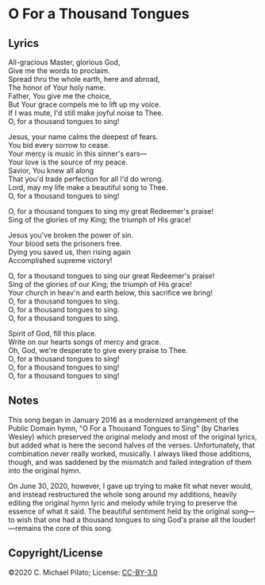 # O For a Thousand Tongues

## Lyrics

All-gracious Master, glorious God,  
Give me the words to proclaim.  
Spread thru the whole earth, here and abroad,  
The honor of Your holy name.  
Father, You give me the choice,  
But Your grace compels me to lift up my voice.  
If I was mute, I'd still make joyful noise to Thee.  
O, for a thousand tongues to sing!  
  
Jesus, your name calms the deepest of fears.  
You bid every sorrow to cease.  
Your mercy is music in this sinner's ears&mdash;  
Your love is the source of my peace.  
Savior, You knew all along  
That you'd trade perfection for all I'd do wrong.  
Lord, may my life make a beautiful song to Thee.  
O, for a thousand tongues to sing!  
  
O, for a thousand tongues to sing my great Redeemer's praise!  
Sing of the glories of my King; the triumph of His grace!  
  
Jesus you've broken the power of sin.  
Your blood sets the prisoners free.  
Dying you saved us, then rising again  
Accomplished supreme victory!  
  
O, for a thousand tongues to sing our great Redeemer's praise!  
Sing of the glories of our King; the triumph of His grace!  
Your church in heav'n and earth below, this sacrifice we bring!  
O, for a thousand tongues to sing.  
O, for a thousand tongues to sing.  
O, for a thousand tongues to sing.  
  
Spirit of God, fill this place.  
Write on our hearts songs of mercy and grace.  
Oh, God, we're desperate to give every praise to Thee.  
O, for a thousand tongues to sing!  
O, for a thousand tongues to sing!  
O, for a thousand tongues to sing!

## Notes

This song began in January 2016 as a modernized arrangement of the
Public Domain hymn, "O For a Thousand Tongues to Sing" (by Charles
Wesley) which preserved the original melody and most of the original
lyrics, but added what is here the second halves of the verses.
Unfortunately, that combination never really worked, musically.  I
always liked those additions, though, and was saddened by the mismatch
and failed integration of them into the original hymn.

On June 30, 2020, however, I gave up trying to make fit what never
would, and instead restructured the whole song around my additions,
heavily editing the original hymn lyric and melody while trying to
preserve the essence of what it said.  The beautiful sentiment held by
the original song&mdash;to wish that one had a thousand tongues to sing
God's praise all the louder!&mdash;remains the core of this song.

## Copyright/License

©2020 C. Michael Pilato; License: [CC-BY-3.0](https://creativecommons.org/licenses/by/3.0/)

